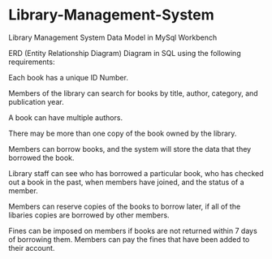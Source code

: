 # Library-Management-System
Library Management System Data Model in MySql Workbench

ERD (Entity Relationship Diagram) Diagram in SQL using the following requirements:

Each book has a unique ID Number.

Members of the library can search for books by title, author, category, and publication year.

A book can have multiple authors.

There may be more than one copy of the book owned by the library. 

Members can borrow books, and the system will store the data that they borrowed the book.

Library staff can see who has borrowed a particular book, who has checked out a book in the past, when members have joined, and the status of a member.

Members can reserve copies of the books to borrow later, if all of the libaries copies are borrowed by other members. 

Fines can be imposed on members if books are not returned within 7 days of borrowing them. Members can pay the fines that have been added to their account.



